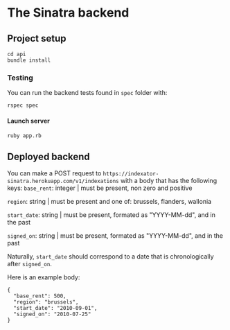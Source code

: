# The Sinatra backend

## Project setup
```
cd api
bundle install
```

### Testing
You can run the backend tests found in  `spec` folder with:
```
rspec spec
```

#### Launch server
```
ruby app.rb
```

## Deployed backend
You can make a POST request to `https://indexator-sinatra.herokuapp.com/v1/indexations` with a body that has the following keys:
`base_rent`: integer | must be present, non zero and positive

`region`: string | must be present and one of: brussels, flanders, wallonia

`start_date`: string | must be present, formated as "YYYY-MM-dd", and in the past

`signed_on`: string | must be present, formated as "YYYY-MM-dd", and in the past

Naturally, `start_date` should correspond to a date that is chronologically after `signed_on`.

Here is an example body:
```
{
  "base_rent": 500,
  "region": "brussels",
  "start_date": "2010-09-01",
  "signed_on": "2010-07-25"
}
```
